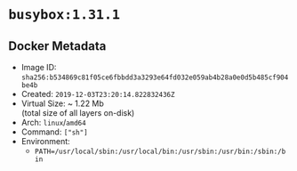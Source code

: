 # `busybox:1.31.1`

## Docker Metadata

- Image ID: `sha256:b534869c81f05ce6fbbdd3a3293e64fd032e059ab4b28a0e0d5b485cf904be4b`
- Created: `2019-12-03T23:20:14.822832436Z`
- Virtual Size: ~ 1.22 Mb  
  (total size of all layers on-disk)
- Arch: `linux`/`amd64`
- Command: `["sh"]`
- Environment:
  - `PATH=/usr/local/sbin:/usr/local/bin:/usr/sbin:/usr/bin:/sbin:/bin`
